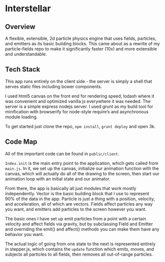# Interstellar

## Overview

A flexible, extensible, 2d particle physics engine that uses fields, particles,
and emitters as its basic building blocks. This came about as a rewrite of my
particle-fields repo to make it significantly faster (10x) and more extensible
and understandable.

## Tech Stack

This app runs entirely on the client side - the server is simply a shell that
serves static files including bower components.

I used html5 canvas on the front end for rendering speed, lodash where it was
convenient and optimized vanilla js everywhere it was needed. The server is
a simple express nodejs server. I used grunt as my build tool for
minification with browserify for node-style require’s and asynchronous module
loading.

To get started just clone the repo, `npm install`, `grunt deploy` and open 3k.

## Code Map

All of the important code can be found in `public/client`.

`Index.init` is the main entry point to the application, which gets called 
from `main.js`. In it, we set up the canvas, initialize our animation 
function with the canvas, which will actually do all of the drawing to the
screen, then start our animation loop with an initial state and our 
animator.

From there, the app is basically all just modules that work mostly 
independently. Vector is the basic building block that I use to represent
90% of the data in the app. Particle is just a thing with a position,
velocity, and acceleration, all of which are vectors. Fields affect 
particles any way you want, and emitters add particles to the screen
however you want.

The basic ones I have set up emit particles from a point with a certain
velocity and affect fields via gravity, but by subclassing Field and Emitter
and overriding the emit() and affect() methods you can make them have
any behavior you want.

The actual logic of going from one state to the next is represented entirely
in stepper.js, which contains the `update` function which emits, moves, and 
subjects all particles to all fields, then removes all out-of-range 
particles.